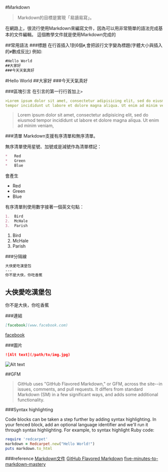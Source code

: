 #Markdown
>Markdown的目標是實現「易讀易寫」。

在網路上，很流行使用Markdown來編寫文件，因為可以用非常簡單的語法完成基本的文件編輯。
這個教學文件就是使用Markdown完成的

##常用語法
###標題
在行首插入1到6個`#`,會把該行文字變為標題(字體大小與插入的`#`數成反比)
例如:
```md
#Hello World
##大家好
###今天天氣真好
```

#Hello World
##大家好
###今天天氣真好

###區塊引言
在引言的第一行行首加上`>`
```md
>Lorem ipsum dolor sit amet, consectetur adipisicing elit, sed do eiusmod
tempor incididunt ut labore et dolore magna aliqua. Ut enim ad minim veniam,
```

>Lorem ipsum dolor sit amet, consectetur adipisicing elit, sed do eiusmod
tempor incididunt ut labore et dolore magna aliqua. Ut enim ad minim veniam,

###清單
Markdown支援有序清單和無序清單。

無序清單使用星號、加號或是減號作為清單標記：
```md
*   Red
*   Green
*   Blue
```
會產生
*   Red
*   Green
*   Blue

有序清單則使用數字接著一個英文句點：
```md
1.  Bird
2.  McHale
3.  Parish
```

1.  Bird
2.  McHale
3.  Parish


###分隔線

```md
大俠愛吃漢堡包
---
你不是大俠，你吃香蕉
```

大俠愛吃漢堡包
---
你不是大俠，你吃香蕉

###連結
```md
[facebook](www.facebook.com)
```
[facebook](www.facebook.com)


###圖片
```md
![Alt text](/path/to/img.jpg)
```
![Alt text](/path/to/img.jpg)

##GFM
>GitHub uses "GitHub Flavored Markdown," or GFM, across the site--in issues, comments, and pull requests. It differs from standard Markdown (SM) in a few significant ways, and adds some additional functionality.

###Syntax highlighting

Code blocks can be taken a step further by adding syntax highlighting. In your fenced block, add an optional language identifier and we'll run it through syntax highlighting. For example, to syntax highlight Ruby code:

```ruby
require 'redcarpet'
markdown = Redcarpet.new("Hello World!")
puts markdown.to_html
```

###reference
[Markdown文件](http://markdown.tw/)
[GitHub Flavored Markdown](https://help.github.com/articles/github-flavored-markdown/)
[five-minutes-to-markdown-mastery](http://www.remarq.io/articles/five-minutes-to-markdown-mastery/)